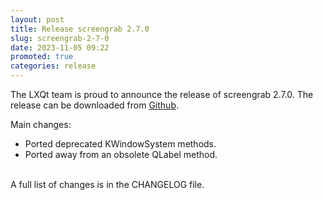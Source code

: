 ```yaml
---
layout: post
title: Release screengrab 2.7.0
slug: screengrab-2-7-0
date: 2023-11-05 09:22
promoted: true
categories: release
---
```

The LXQt team is proud to announce the release of screengrab 2.7.0.
The release can be downloaded from [Github](https://github.com/lxqt/screengrab/releases).

Main changes:

 * Ported deprecated KWindowSystem methods.
 * Ported away from an obsolete QLabel method.


<br/>
A full list of changes is in the CHANGELOG file.
<br/>
